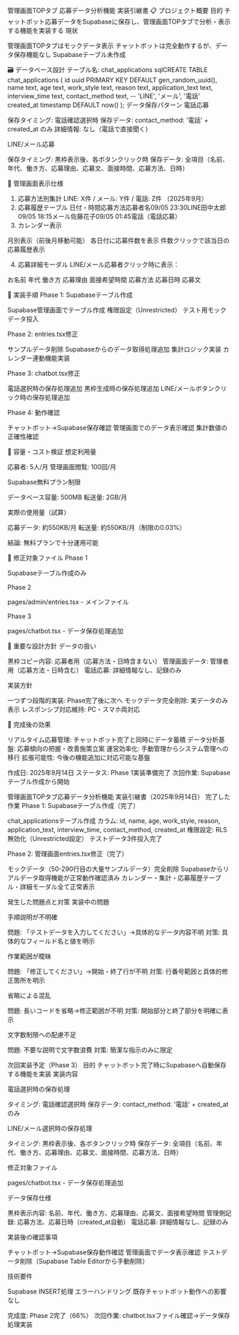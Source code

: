 管理画面TOPタブ 応募データ分析機能 実装引継書
📋 プロジェクト概要
目的
チャットボット応募データをSupabaseに保存し、管理画面TOPタブで分析・表示する機能を実装する
現状

管理画面TOPタブはモックデータ表示
チャットボットは完全動作するが、データ保存機能なし
Supabaseテーブル未作成


🗃️ データベース設計
テーブル名: chat_applications
sqlCREATE TABLE chat_applications (
  id uuid PRIMARY KEY DEFAULT gen_random_uuid(),
  name text,
  age text,
  work_style text,
  reason text,
  application_text text,
  interview_time text,
  contact_method text, -- 'LINE', 'メール', '電話'
  created_at timestamp DEFAULT now()
);
データ保存パターン
電話応募

保存タイミング: 電話確認選択時
保存データ: contact_method: '電話' + created_at のみ
詳細情報: なし（電話で直接聞く）

LINE/メール応募

保存タイミング: 黒枠表示後、各ボタンクリック時
保存データ: 全項目（名前、年代、働き方、応募理由、応募文、面接時間、応募方法、日時）


🎯 管理画面表示仕様
1. 応募方法別集計
LINE: X件 / メール: Y件 / 電話: Z件 （2025年9月）
2. 応募履歴テーブル
日付・時間応募方法応募者名09/05 23:30LINE田中太郎09/05 18:15メール佐藤花子09/05 01:45電話（電話応募）
3. カレンダー表示

月別表示（前後月移動可能）
各日付に応募件数を表示
件数クリックで該当日の応募履歴表示

4. 応募詳細モーダル
LINE/メール応募者クリック時に表示：

お名前
年代
働き方
応募理由
面接希望時間
応募方法
応募日時
応募文


🔄 実装手順
Phase 1: Supabaseテーブル作成

Supabase管理画面でテーブル作成
権限設定（Unrestricted）
テスト用モックデータ投入

Phase 2: entries.tsx修正

サンプルデータ削除
Supabaseからのデータ取得処理追加
集計ロジック実装
カレンダー連動機能実装

Phase 3: chatbot.tsx修正

電話選択時の保存処理追加
黒枠生成時の保存処理追加
LINE/メールボタンクリック時の保存処理追加

Phase 4: 動作確認

チャットボット→Supabase保存確認
管理画面でのデータ表示確認
集計数値の正確性確認


💾 容量・コスト検証
想定利用量

応募者: 5人/月
管理画面閲覧: 100回/月

Supabase無料プラン制限

データベース容量: 500MB
転送量: 2GB/月

実際の使用量（試算）

応募データ: 約550KB/月
転送量: 約550KB/月（制限の0.03%）

結論: 無料プランで十分運用可能

📂 修正対象ファイル
Phase 1

Supabaseテーブル作成のみ

Phase 2

pages/admin/entries.tsx - メインファイル

Phase 3

pages/chatbot.tsx - データ保存処理追加


🚨 重要な設計方針
データの扱い

黒枠コピー内容: 応募者用（応募方法・日時含まない）
管理画面データ: 管理者用（応募方法・日時含む）
電話応募: 詳細情報なし、記録のみ

実装方針

一つずつ段階的実装: Phase完了後に次へ
モックデータ完全削除: 実データのみ表示
レスポンシブ対応維持: PC・スマホ両対応


🎯 完成後の効果

リアルタイム応募管理: チャットボット完了と同時にデータ蓄積
データ分析基盤: 応募傾向の把握・改善施策立案
運営効率化: 手動管理からシステム管理への移行
拡張可能性: 今後の機能追加に対応可能な基盤


作成日: 2025年9月14日
ステータス: Phase 1実装準備完了
次回作業: Supabaseテーブル作成から開始

管理画面TOPタブ応募データ分析機能 実装引継書（2025年9月14日）
完了した作業
Phase 1: Supabaseテーブル作成（完了）

chat_applicationsテーブル作成
カラム: id, name, age, work_style, reason, application_text, interview_time, contact_method, created_at
権限設定: RLS無効化（Unrestricted設定）
テストデータ3件投入完了

Phase 2: 管理画面entries.tsx修正（完了）

モックデータ（50-290行目の大量サンプルデータ）完全削除
Supabaseからリアルデータ取得機能が正常動作確認済み
カレンダー・集計・応募履歴テーブル・詳細モーダル全て正常表示

発生した問題点と対策
実装中の問題

手順説明が不明確

問題: 「テストデータを入力してください」→具体的なデータ内容不明
対策: 具体的なフィールド名と値を明示


作業範囲が曖昧

問題: 「修正してください」→開始・終了行が不明
対策: 行番号範囲と具体的修正箇所を明示


省略による混乱

問題: 長いコードを省略→修正範囲が不明
対策: 開始部分と終了部分を明確に表示


文字数制限への配慮不足

問題: 不要な説明で文字数浪費
対策: 簡潔な指示のみに限定



次回実装予定（Phase 3）
目的
チャットボット完了時にSupabaseへ自動保存する機能を実装
実装内容

電話選択時の保存処理

タイミング: 電話確認選択時
保存データ: contact_method: '電話' + created_atのみ


LINE/メール選択時の保存処理

タイミング: 黒枠表示後、各ボタンクリック時
保存データ: 全項目（名前、年代、働き方、応募理由、応募文、面接時間、応募方法、日時）



修正対象ファイル

pages/chatbot.tsx - データ保存処理追加

データ保存仕様

黒枠表示内容: 名前、年代、働き方、応募理由、応募文、面接希望時間
管理側記録: 応募方法、応募日時（created_at自動）
電話応募: 詳細情報なし、記録のみ

実装後の確認事項

チャットボット→Supabase保存動作確認
管理画面でデータ表示確認
テストデータ削除（Supabase Table Editorから手動削除）

技術要件

Supabase INSERT処理
エラーハンドリング
既存チャットボット動作への影響なし


完成度: Phase 2完了（66%）
次回作業: chatbot.tsxファイル確認→データ保存処理実装